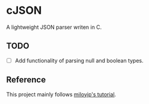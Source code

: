 # cJSON

A lightweight JSON parser writen in C.

## TODO

- [ ] Add functionality of parsing null and boolean types.

## Reference

This project mainly follows  [miloyip's tutorial](https://github.com/miloyip/json-tutorial).
